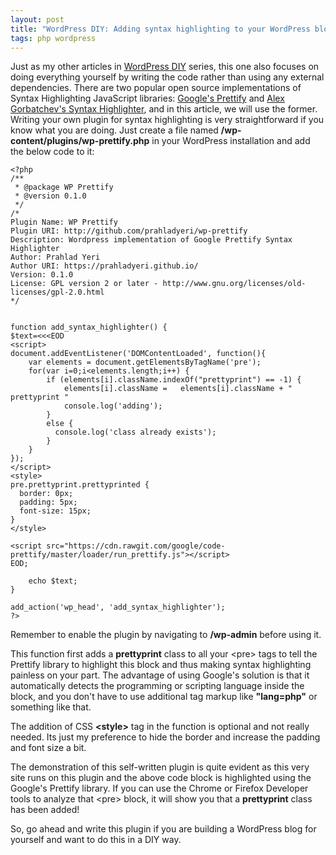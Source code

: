 ```yaml
---
layout: post
title: "WordPress DIY: Adding syntax highlighting to your WordPress blog without using an external plugin"
tags: php wordpress
---
```


Just as my other articles in [WordPress DIY](https://prahladyeri.github.io/blog/tag/wordpress+diy) series, this one also focuses on doing everything yourself by writing the code rather than using any external dependencies. There are two popular open source implementations of Syntax Highlighting JavaScript libraries: [Google's Prettify](https://github.com/google/code-prettify) and [Alex Gorbatchev's Syntax Highlighter](http://alexgorbatchev.com/SyntaxHighlighter/), and in this article, we will use the former.<!--more--> Writing your own plugin for syntax highlighting is very straightforward if you know what you are doing. Just create a file named **/wp-content/plugins/wp-prettify.php** in your WordPress installation and add the below code to it:

    <?php
    /**
     * @package WP Prettify
     * @version 0.1.0
     */
    /*
    Plugin Name: WP Prettify
    Plugin URI: http://github.com/prahladyeri/wp-prettify
    Description: Wordpress implementation of Google Prettify Syntax Highlighter
    Author: Prahlad Yeri
    Author URI: https://prahladyeri.github.io/
    Version: 0.1.0
    License: GPL version 2 or later - http://www.gnu.org/licenses/old-licenses/gpl-2.0.html
    */


    function add_syntax_highlighter() {
    $text=<<<EOD
    <script>
    document.addEventListener('DOMContentLoaded', function(){
        var elements = document.getElementsByTagName('pre');
        for(var i=0;i<elements.length;i++) {
            if (elements[i].className.indexOf("prettyprint") == -1) {
                elements[i].className =   elements[i].className + " prettyprint "
                console.log('adding');
            }
            else {
              console.log('class already exists');
            }
        }
    });
    </script>
    <style>
    pre.prettyprint.prettyprinted {
      border: 0px;
      padding: 5px;
      font-size: 15px;
    }
    </style>

    <script src="https://cdn.rawgit.com/google/code-prettify/master/loader/run_prettify.js"></script>
    EOD;

        echo $text;
    }

    add_action('wp_head', 'add_syntax_highlighter');
    ?>

Remember to enable the plugin by navigating to **/wp-admin** before using it.

This function first adds a **prettyprint** class to all your \<pre\> tags to tell the Prettify library to highlight this block and thus making syntax highlighting painless on your part. The advantage of using Google's solution is that it automatically detects the programming or scripting language inside the block, and you don't have to use additional tag markup like **"lang=php"** or something like that.

The addition of CSS **\<style\>** tag in the function is optional and not really needed. Its just my preference to hide the border and increase the padding and font size a bit.

The demonstration of this self-written plugin is quite evident as this very site runs on this plugin and the above code block is highlighted using the Google's Prettify library. If you can use the Chrome or Firefox Developer tools to analyze that \<pre\> block, it will show you that a **prettyprint** class has been added!

So, go ahead and write this plugin if you are building a WordPress blog for yourself and want to do this in a DIY way.

